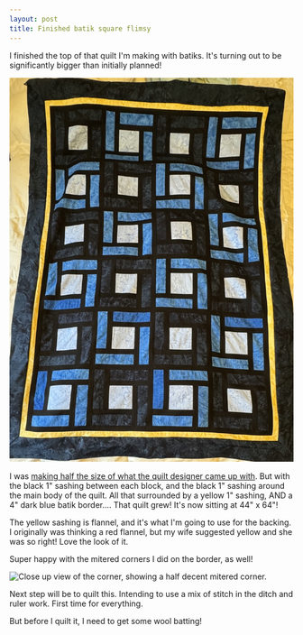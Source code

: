```yaml
---
layout: post
title: Finished batik square flimsy
---
```


I finished the top of that quilt I'm making with batiks. It's turning out to be significantly bigger than initially planned!

<img src="images/batik-paulitik-flimsy.jpeg" alt="A 44 inches by 64 inches quilt top. 6 rows of 4 blocks. Each block has a center square, with black sashing and medium or dark blue around it. There is a 1 inch black sashing around the whole thing, and a 1 inch yellow sashing around that, and then a 4 inches dark blue batik border to finish it all." /> 

I was <a href="{{ site.baseurl }}/blue-lap-quilt/">making half the size of what the quilt designer came up with</a>. But with the black 1" sashing between each block, and the black 1" sashing around the main body of the quilt. All that surrounded by a yellow 1" sashing, AND a 4" dark blue batik border.... That quilt grew! It's now sitting at 44" x 64"!

The yellow sashing is flannel, and it's what I'm going to use for the backing. I originally was thinking a red flannel, but my wife suggested yellow and she was so right! Love the look of it.

Super happy with the mitered corners I did on the border, as well!

<img src="images/batik-flimsy-mitered-corner.jpeg" alt="Close up view of the corner, showing a half decent mitered corner." /> 

Next step will be to quilt this. Intending to use a mix of stitch in the ditch and ruler work. First time for everything. 

But before I quilt it, I need to get some wool batting!
